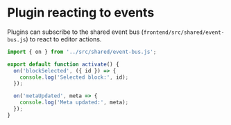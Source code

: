 # Plugin reacting to events

Plugins can subscribe to the shared event bus (`frontend/src/shared/event-bus.js`) to react to editor actions.

```js
import { on } from '../src/shared/event-bus.js';

export default function activate() {
  on('blockSelected', ({ id }) => {
    console.log('Selected block:', id);
  });

  on('metaUpdated', meta => {
    console.log('Meta updated:', meta);
  });
}
```
